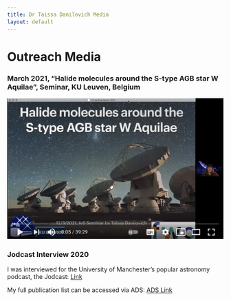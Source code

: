 ```yaml
---
title: Dr Taissa Danilovich Media
layout: default
---
```

# Outreach Media

### March 2021, “Halide molecules around the S-type AGB star W Aquilae”, Seminar, KU Leuven, Belgium  
  [![YouTube link](images/2021HalideYoutube.png)](https://www.youtube.com/watch?v=MYOWS9t2cTE)
### Jodcast Interview	2020  
I was interviewed for the University of Manchester’s popular astronomy podcast, the Jodcast: [Link](http://www.jodcast.net/archive/202011/)

My full publication list can be accessed via ADS: [ADS Link](http://tiny.cc/TDanilovichADS)
